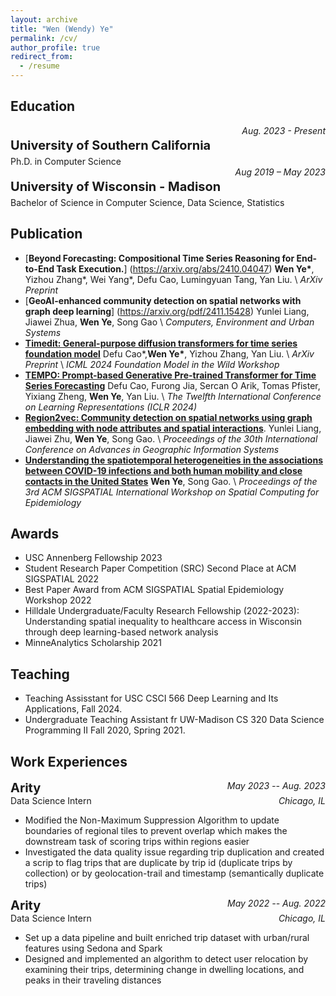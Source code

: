 ```yaml
---
layout: archive
title: "Wen (Wendy) Ye"
permalink: /cv/
author_profile: true
redirect_from:
  - /resume
---
```



## Education
<div style='display: flex; justify-content: space-between;'>
	<p style='font-size:20px; margin-bottom:5px'><b>University of Southern California</b></p>
	<i>Aug. 2023 - Present</i>
</div>

<div>
	<p style='margin:0px'>Ph.D. in Computer Science</p>
</div>


<div style='display: flex; justify-content: space-between;'>
	<p style='font-size:20px; margin-bottom:5px'><b>University of Wisconsin - Madison</b></p>
	<i>Aug 2019 – May 2023</i>
</div>

<div>
	<p style='margin:0px'>Bachelor of Science in Computer Science, Data Science, Statistics</p>
</div>

## Publication
* [**Beyond Forecasting: Compositional Time Series Reasoning for End-to-End Task Execution.**] (https://arxiv.org/abs/2410.04047)
	**Wen Ye\***, Yizhou Zhang\*, Wei Yang\*, Defu Cao, Lumingyuan Tang, Yan Liu. \\
	*ArXiv Preprint*
* [**GeoAI-enhanced community detection on spatial networks with graph deep learning**] (https://arxiv.org/pdf/2411.15428)
	Yunlei Liang, Jiawei Zhua, **Wen Ye**, Song Gao \\
	*Computers, Environment and Urban Systems*
* [**Timedit: General-purpose diffusion transformers for time series foundation model**](https://arxiv.org/abs/2409.02322)
	Defu Cao\*,**Wen Ye\***, Yizhou Zhang, Yan Liu. \\
	*ArXiv Preprint* \\
	*ICML 2024 Foundation Model in the Wild Workshop*
* [**TEMPO: Prompt-based Generative Pre-trained Transformer for Time Series Forecasting**](https://arxiv.org/abs/2310.04948)
	Defu Cao, Furong Jia, Sercan O Arik, Tomas Pfister, Yixiang Zheng, **Wen Ye**, Yan Liu. \\
	*The Twelfth International Conference on Learning Representations (ICLR 2024)*
* [**Region2vec: Community detection on spatial networks using graph embedding with node attributes and spatial interactions**](https://dl.acm.org/doi/abs/10.1145/3557915.3560974). 
	Yunlei Liang, Jiawei Zhu, **Wen Ye**, Song Gao. \\
	*Proceedings of the 30th International Conference on Advances in Geographic Information Systems*
* [**Understanding the spatiotemporal heterogeneities in the associations between COVID-19 infections and both human mobility and close contacts in the United States**](https://dl.acm.org/doi/abs/10.1145/3557995.3566117)
	**Wen Ye**, Song Gao. \\
	*Proceedings of the 3rd ACM SIGSPATIAL International Workshop on Spatial Computing for Epidemiology*

## Awards
- USC Annenberg Fellowship 2023
- Student Research Paper Competition (SRC) Second Place at ACM SIGSPATIAL 2022
- Best Paper Award from ACM SIGSPATIAL Spatial Epidemiology Workshop 2022
- Hilldale Undergraduate/Faculty Research Fellowship (2022-2023): Understanding spatial inequality to healthcare access in Wisconsin through deep learning-based network analysis
- MinneAnalytics Scholarship 2021

## Teaching
- Teaching Assisstant for USC CSCI 566 Deep Learning and Its Applications, Fall 2024.
- Undergraduate Teaching Assistant fr UW-Madison CS 320 Data Science Programming II Fall 2020, Spring 2021. 

## Work Experiences

<div style='display: flex; justify-content: space-between;'>
	<p style='font-size:20px; margin:0px'><b>Arity</b></p>
	<i>May 2023 -- Aug. 2023</i>
</div>
<div style='display:flex; justify-content:space-between;'>
<p style='margin:0px'>Data Science Intern</p>
<i>Chicago, IL</i>
</div>

* Modified the Non-Maximum Suppression Algorithm to update boundaries of regional tiles to prevent overlap which makes the downstream task of scoring trips within regions easier
* Investigated the data quality issue regarding trip duplication and created a scrip to flag trips that are duplicate by trip id (duplicate trips by collection) or by geolocation-trail and timestamp (semantically duplicate trips)

<div style='display: flex; justify-content: space-between;'>
	<p style='font-size:20px; margin:0px'><b>Arity</b></p>
	<i>May 2022 -- Aug. 2022</i>
</div>
<div style='display:flex; justify-content:space-between;'>
<p style='margin:0px'>Data Science Intern</p>
<i>Chicago, IL</i>
</div>

* Set up a data pipeline and built enriched trip dataset with urban/rural features using Sedona and Spark
* Designed and implemented an algorithm to detect user relocation by examining their trips, determining change in dwelling locations, and peaks in their traveling distances


<!-- ## Research Projects

<div style='display:flex; justify-content: space-between;'>
	<a href='https://melady.usc.edu/' style='font-size:20px; margin:0px'><b>Melady Lab</b></a>
	<i>May 2023 -- Present</i>
</div>
<div style='display:flex; justify-content:space-between; margin:0px'>
<p style='margin:0px'>Ph.D. Student</p>
<p style='margin:0px'>advisor: <i><a href='https://viterbi-web.usc.edu/~liu32/'>Prof. Yan Liu</a></i></p>
</div>

<h3 style='margin:10px 0px'> Synthetic Trajectory Generation </h3>
* Leveraged diffusion model to generate synthetic trajectories
* Designed a hierarchical framework for two-stage synthetic trajectory generation including milestones and segments

<h3 style='margin:10px 0px'> Foundation Model for Time Series Modelling </h3>
* Leveraged large language model for time series forecasting
* Implemented patch tokenization of time series as well as patch mixing, contrastive learning
* Experimented with pretraining strategies for masking time series -->

